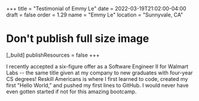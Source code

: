 +++
title = "Testimonial of Emmy Le"
date = 2022-03-19T21:02:00-04:00
draft = false
order = 1.29
name = "Emmy Le"
location = "Sunnyvale, CA"

# Don't publish full size image
[_build]
publishResources = false
+++

I recently accepted a six-figure offer as a Software Engineer II for Walmart Labs -- the same title given at my company to new graduates with four-year CS degrees! Reskill Americans is where I first learned to code, created my first "Hello World,” and pushed my first lines to GitHub. I would never have even gotten started if not for this amazing bootcamp.

